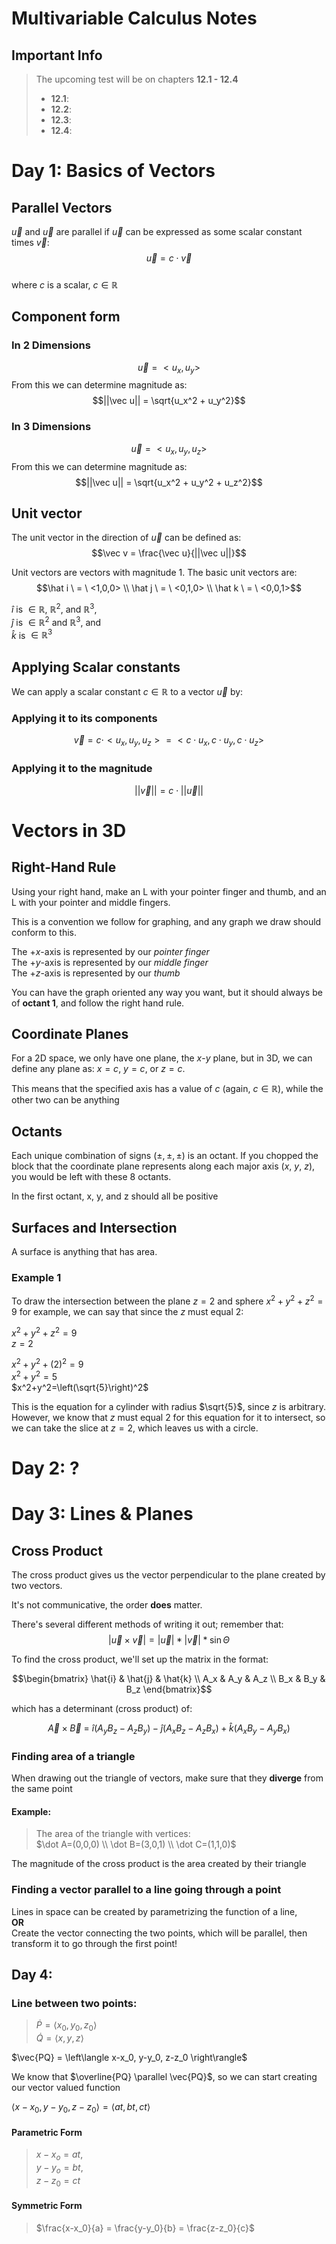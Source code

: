 # Multivariable Calculus Notes

## Important Info
> The upcoming test will be on chapters **12.1 - 12.4**
> - **12.1**: 
> - **12.2**: 
> - **12.3**: 
> - **12.4**: 

# Day 1: Basics of Vectors

## Parallel Vectors
$\vec u$ and $\vec u$ are parallel if $\vec u$ can be expressed as some scalar constant times $\vec v$:  
$$\vec u = c \cdot \vec v$$  
where
$c$ is a scalar, $c \in \mathbb R$

## Component form
### In 2 Dimensions
$$\vec u = <u_x, u_y>$$
From this we can determine magnitude as:
$$||\vec u|| = \sqrt{u_x^2 + u_y^2}$$

### In 3 Dimensions
$$\vec u = <u_x, u_y, u_z>$$
From this we can determine magnitude as:
$$||\vec u|| = \sqrt{u_x^2 + u_y^2 + u_z^2}$$

## Unit vector
The unit vector in the direction of $\vec u$ can be defined as:
$$\vec v = \frac{\vec u}{||\vec u||}$$

Unit vectors are vectors with magnitude $1$. The basic unit vectors are:  
$$\hat i \ = \ <1,0,0> \\
\hat j \ = \ <0,1,0> \\
\hat k \ = \ <0,0,1>$$

$\hat i$ is $\in \mathbb R$, $\mathbb R^2$, and $\mathbb R^3$,  
$\hat j$ is $\in \mathbb R^2$ and $\mathbb R^3$, and  
$\hat k$ is $\in \mathbb R^3$ 

## Applying Scalar constants
We can apply a scalar constant $c \in \mathbb R$ to a vector $\vec u$ by:

### Applying it to its components
$$\vec v = c \cdot <u_x, u_y, u_z> = <c \cdot u_x, c \cdot u_y, c \cdot u_z>$$
### Applying it to the magnitude
$$||\vec v|| = c \cdot ||\vec u||$$

# Vectors in 3D
## Right-Hand Rule
Using your right hand, make an L with your pointer finger and thumb, and an L with your pointer and middle fingers.  

This is a convention we follow for graphing, and any graph we draw should conform to this.

The $+x$-axis is represented by our *pointer finger*  
The $+y$-axis is represented by our *middle finger*  
The $+z$-axis is represented by our *thumb*  

You can have the graph oriented any way you want, but it should always be of **octant 1**, and follow the right hand rule.

## Coordinate Planes
For a 2D space, we only have one plane, the $x$-$y$ plane, but in 3D, we can define any plane as:
$x = c$, 
$y = c$, or
$z = c$.  

This means that the specified axis has a value of $c$ (again, $c \in \mathbb R$), while the other two can be anything

## Octants
Each unique combination of signs $(\pm, \pm, \pm)$ is an octant. If you chopped the block that the coordinate plane represents along each major axis ($x$, $y$, $z$), you would be left with these 8 octants.

In the first octant, x, y, and z should all be positive

## Surfaces and Intersection
A surface is anything that has area.

### Example 1
To draw the intersection between the plane $z=2$ and sphere $x^2+y^2+z^2=9$ for example, we can say that since the $z$ must equal $2$:

$x^2+y^2+z^2=9$  
$z=2$  

$x^2+y^2+\left(2\right)^2=9$  
$x^2+y^2=5$  
$x^2+y^2=\left(\sqrt{5}\right)^2$  

This is the equation for a cylinder with radius $\sqrt{5}$, since $z$ is arbitrary. However, we know that $z$ must equal $2$ for this equation for it to intersect, so we can take the slice at $z=2$, which leaves us with a circle.

# Day 2: ?

# Day 3: Lines & Planes

## Cross Product
The cross product gives us the vector perpendicular to the plane created by two vectors.

It's not communicative, the order **does** matter.


There's several different methods of writing it out; remember that:
$$|\vec u \times \vec v| = |\vec u|*|\vec v|*\sin{\Theta}$$

To find the cross product, we'll set up the matrix in the format:

$$\begin{bmatrix}
\hat{i} & \hat{j} & \hat{k} \\
A_x & A_y & A_z \\
B_x & B_y & B_z 
\end{bmatrix}$$

which has a determinant (cross product) of:

$$\vec{A} \times \vec{B} \ = \ 
\hat{i}\left(
A_y B_z - A_z B_y
\right) - \hat{j}\left(
A_x B_z - A_z B_x
\right) + \hat{k}\left(
A_x B_y - A_y B_x
\right)$$

### Finding area of a triangle

When drawing out the triangle of vectors, make sure that they **diverge** from the same point

#### Example:
> The area of the triangle with vertices:  
$\dot A=(0,0,0) \\ \dot B=(3,0,1) \\ \dot C=(1,1,0)$

The magnitude of the cross product is the area created by their triangle

### Finding a vector parallel to a line going through a point

Lines in space can be created by parametrizing the function of a line,  
**OR**  
Create the vector connecting the two points, which will be parallel, then transform it to go through the first point!


## Day 4: 

### Line between two points:  
>$\dot P = \left\langle x_0, y_0, z_0 \right\rangle$  
>$\dot Q = \left\langle x, y, z \right\rangle$  

$\vec{PQ} = \left\langle x-x_0, y-y_0, z-z_0 \right\rangle$

We know that $\overline{PQ} \parallel \vec{PQ}$, so we can start creating our vector valued function

$\left\langle x-x_0, y-y_0, z-z_0 \right\rangle = \left\langle at, bt, ct \right\rangle$  

#### Parametric Form
> $x-x_o = at$,  
$y-y_o = bt$,  
$z-z_0 = ct$

#### Symmetric Form
> $\frac{x-x_0}{a} = \frac{y-y_0}{b} = \frac{z-z_0}{c}$
<!--stackedit_data:
eyJoaXN0b3J5IjpbLTg5NDEwNzQwMywtNjE4NDExNzY1LDEwND
Q0OTg1MjEsLTkwNjQzODg4MiwxOTU3ODc5MzU5LDE2MDc0ODk3
NDMsLTE4MzUxNzU2NjRdfQ==
-->